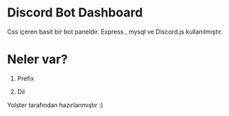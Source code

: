 # Discord Bot Dashboard

Css içeren basit bir bot paneldir. Express , mysql ve Discord.js kullanılmıştır.

# Neler var?

1. Prefix

2. Dil

Yolster tarafından hazırlanmıştır :)
